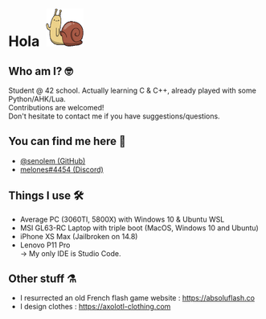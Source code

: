 # Hola &nbsp;<img src="https://github.com/senolem/senolem/blob/main/lich.gif" width="75" height="75"/>

## Who am I? 🤓
Student @ 42 school. Actually learning C & C++, already played with some Python/AHK/Lua.<br>
Contributions are welcomed!<br>
Don't hesitate to contact me if you have suggestions/questions.<br>

## You can find me here 👀
- [@senolem (GitHub)](https://www.github.com/senolem)
- [melones#4454 (Discord)](#)

## Things I use 🛠️
- Average PC (3060TI, 5800X) with Windows 10 & Ubuntu WSL
- MSI GL63-RC Laptop with triple boot (MacOS, Windows 10 and Ubuntu)
- iPhone XS Max (Jailbroken on 14.8)
- Lenovo P11 Pro<br>
-> My only IDE is Studio Code.

## Other stuff ⚗️
- I resurrected an old French flash game website : https://absoluflash.co
- I design clothes : https://axolotl-clothing.com
